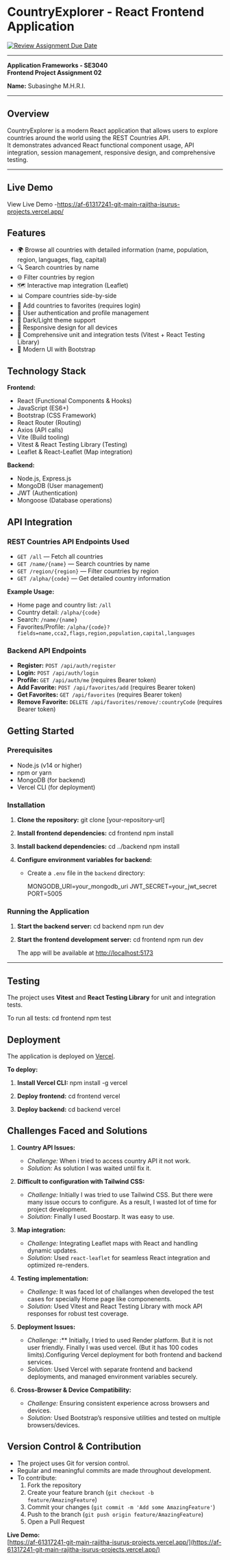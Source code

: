 # CountryExplorer - React Frontend Application

[![Review Assignment Due Date](https://classroom.github.com/assets/deadline-readme-button-22041afd0340ce965d47ae6ef1cefeee28c7c493a6346c4f15d667ab976d596c.svg)](https://classroom.github.com/a/mNaxAqQD)

---

**Application Frameworks - SE3040**  
**Frontend Project Assignment 02**  

**Name:** Subasinghe M.H.R.I.  

---

## Overview

CountryExplorer is a modern React application that allows users to explore countries around the world using the REST Countries API.  
It demonstrates advanced React functional component usage, API integration, session management, responsive design, and comprehensive testing.

---

## Live Demo

View Live Demo -https://af-61317241-git-main-rajitha-isurus-projects.vercel.app/


## Features

- 🌍 Browse all countries with detailed information (name, population, region, languages, flag, capital)
- 🔍 Search countries by name
- 🌐 Filter countries by region
- 🗺️ Interactive map integration (Leaflet)
- 📊 Compare countries side-by-side
- 💖 Add countries to favorites (requires login)
- 👤 User authentication and profile management
- 🎨 Dark/Light theme support
- 📱 Responsive design for all devices
- 🧪 Comprehensive unit and integration tests (Vitest + React Testing Library)
- 🚀 Modern UI with Bootstrap

## Technology Stack

**Frontend:**
- React (Functional Components & Hooks)
- JavaScript (ES6+)
- Bootstrap (CSS Framework)
- React Router (Routing)
- Axios (API calls)
- Vite (Build tooling)
- Vitest & React Testing Library (Testing)
- Leaflet & React-Leaflet (Map integration)

**Backend:**
- Node.js, Express.js
- MongoDB (User management)
- JWT (Authentication)
- Mongoose (Database operations)

## API Integration

### REST Countries API Endpoints Used

- `GET /all` — Fetch all countries
- `GET /name/{name}` — Search countries by name
- `GET /region/{region}` — Filter countries by region
- `GET /alpha/{code}` — Get detailed country information

**Example Usage:**
- Home page and country list: `/all`
- Country detail: `/alpha/{code}`
- Search: `/name/{name}`
- Favorites/Profile: `/alpha/{code}?fields=name,cca2,flags,region,population,capital,languages`

### Backend API Endpoints

- **Register:** `POST /api/auth/register`
- **Login:** `POST /api/auth/login`
- **Profile:** `GET /api/auth/me` (requires Bearer token)
- **Add Favorite:** `POST /api/favorites/add` 
(requires Bearer token)
- **Get Favorites:** `GET /api/favorites` (requires Bearer token)
- **Remove Favorite:** `DELETE /api/favorites/remove/:countryCode` (requires Bearer token)

## Getting Started

### Prerequisites

- Node.js (v14 or higher)
- npm or yarn
- MongoDB (for backend)
- Vercel CLI (for deployment)

### Installation

1. **Clone the repository:**
    git clone [your-repository-url]

2. **Install frontend dependencies:**
    cd frontend
    npm install

3. **Install backend dependencies:**
    cd ../backend
    npm install

4. **Configure environment variables for backend:**
    - Create a `.env` file in the `backend` directory:

      MONGODB_URI=your_mongodb_uri
      JWT_SECRET=your_jwt_secret
      PORT=5005

### Running the Application

1. **Start the backend server:**
    cd backend
    npm run dev

2. **Start the frontend development server:**
    cd frontend
    npm run dev
  
    The app will be available at [http://localhost:5173](http://localhost:5173)

---

## Testing

The project uses **Vitest** and **React Testing Library** for unit and integration tests.

To run all tests:
cd frontend
npm test


## Deployment

The application is deployed on [Vercel](https://vercel.com/).

**To deploy:**

1. **Install Vercel CLI:**
    npm install -g vercel

2. **Deploy frontend:**
    cd frontend
    vercel

3. **Deploy backend:**
    cd backend
    vercel

## Challenges Faced and Solutions

1. **Country API Issues:**  
   - *Challenge:* When i tried to access country API it not work. 
   - *Solution:* As solution I was waited until fix it.

2. **Difficult to configuration with Tailwind CSS:**  
   - *Challenge:* Initially I was tried to use Tailwind CSS. But there were many issue occurs to configure. As a result, I wasted lot of time for project development. 
   - *Solution:* Finally I used Boostarp. It was easy to use.

3. **Map integration:**  
   - *Challenge:* Integrating Leaflet maps with React and handling dynamic updates.
   - *Solution:* Used `react-leaflet` for seamless React integration and optimized re-renders.

4. **Testing implementation:**  
   - *Challenge:* It was faced lot of challanges when developed the test cases for specially Home page like componenents.
   - *Solution:* Used Vitest and React Testing Library with mock API responses for robust test coverage.

5. **Deployment Issues:**  
   - *Challenge:* :** Initially, I tried to used Render platform. But it is not user friendly. Finally I was used vercel. (But it has 100 codes limits).Configuring Vercel deployment for both frontend and backend services. 
   - *Solution:* Used Vercel with separate frontend and backend deployments, and managed environment variables securely.

6. **Cross-Browser & Device Compatibility:**  
   - *Challenge:* Ensuring consistent experience across browsers and devices.
   - *Solution:* Used Bootstrap’s responsive utilities and tested on multiple browsers/devices.


## Version Control & Contribution

- The project uses Git for version control.
- Regular and meaningful commits are made throughout development.
- To contribute:
    1. Fork the repository
    2. Create your feature branch (`git checkout -b feature/AmazingFeature`)
    3. Commit your changes (`git commit -m 'Add some AmazingFeature'`)
    4. Push to the branch (`git push origin feature/AmazingFeature`)
    5. Open a Pull Request

**Live Demo:**  
[https://af-61317241-git-main-rajitha-isurus-projects.vercel.app/](https://af-61317241-git-main-rajitha-isurus-projects.vercel.app/)


